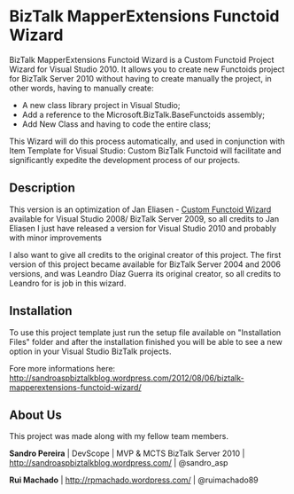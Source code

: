 # BizTalk MapperExtensions Functoid Wizard
BizTalk MapperExtensions Functoid Wizard is a Custom Functoid Project Wizard for Visual Studio 2010. It allows you to create new Functoids project for BizTalk Server 2010 without having to create manually the project, in other words, having to manually create:
* A new class library project in Visual Studio;
* Add a reference to the Microsoft.BizTalk.BaseFunctoids assembly;
* Add New Class and having to code the entire class;

This Wizard will do this process automatically, and used in conjunction with Item Template for Visual Studio: Custom BizTalk Functoid will facilitate and significantly expedite the development process of our projects.

## Description
This version is an optimization of Jan Eliasen - [Custom Functoid Wizard](http://blog.eliasen.dk/2010/10/20/CustomFunctoidWizard.aspx) available for Visual Studio 2008/ BizTalk Server 2009, so all credits to Jan Eliasen I just have released a version for Visual Studio 2010 and probably with minor improvements

I also want to give all credits to the original creator of this project. The first version of this project became available for BizTalk Server 2004 and 2006 versions, and was Leandro Díaz Guerra its original creator, so all credits to Leandro for is job in this wizard.

## Installation

To use this project template just run the setup file available on "Installation Files" folder and after the installation finished you will be able to see a new option in your Visual Studio BizTalk projects.

Fore more informations here: http://sandroaspbiztalkblog.wordpress.com/2012/08/06/biztalk-mapperextensions-functoid-wizard/

## About Us
This project was made along with my fellow team members.

**Sandro Pereira** | DevScope | MVP & MCTS BizTalk Server 2010 | http://sandroaspbiztalkblog.wordpress.com/ | @sandro_asp

**Rui Machado** | http://rpmachado.wordpress.com/ | @ruimachado89
